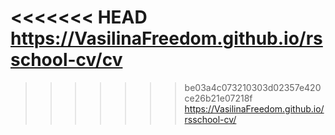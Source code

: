 <<<<<<< HEAD
https://VasilinaFreedom.github.io/rsschool-cv/cv
=======
>>>>>>> be03a4c073210303d02357e420ce26b21e07218f
https://VasilinaFreedom.github.io/rsschool-cv/